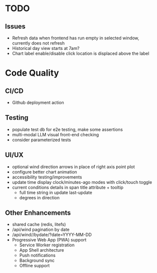 # TODO

## Issues
* Refresh data when frontend has run empty in selected window, currently does not refresh
* Historical day view starts at 7am?
* Chart label enable/disable click location is displaced above the label

# Code Quality

## CI/CD
* Github deployment action

## Testing
* populate test db for e2e testing, make some assertions
* multi-modal LLM visual front-end checking
* consider parameterized tests

## UI/UX
* optional wind direction arrows in place of right axis point plot
* configure better chart animation
* accessibility testing/improvements
* update time display clock/minutes-ago modes with click/touch toggle
* current conditions details in span title attribute + tooltip
  * full time string in update last-update
  * degrees in direction

## Other Enhancements
* shared cache (redis, litefs)
* /api/wind pagination by date
* /api/wind/<station>/bydate/?date=YYYY-MM-DD
* Progressive Web App (PWA) support
  * Service Worker registration
  * App Shell architecture
  * Push notifications
  * Background sync
  * Offline support
